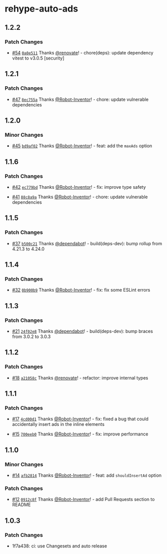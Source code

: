 # rehype-auto-ads

## 1.2.2

### Patch Changes

-   [#54](https://github.com/Robot-Inventor/rehype-auto-ads/pull/54) [`0a0e511`](https://github.com/Robot-Inventor/rehype-auto-ads/commit/0a0e5112e2575d2e4321cf402ec84d67f843f85d) Thanks [@renovate](https://github.com/apps/renovate)! - chore(deps): update dependency vitest to v3.0.5 [security]

## 1.2.1

### Patch Changes

-   [#47](https://github.com/Robot-Inventor/rehype-auto-ads/pull/47) [`8ec755a`](https://github.com/Robot-Inventor/rehype-auto-ads/commit/8ec755ac717ae1cdd9d6d8780b1bac8f03ebf21c) Thanks [@Robot-Inventor](https://github.com/Robot-Inventor)! - chore: update vulnerable dependencies

## 1.2.0

### Minor Changes

-   [#45](https://github.com/Robot-Inventor/rehype-auto-ads/pull/45) [`bd9af02`](https://github.com/Robot-Inventor/rehype-auto-ads/commit/bd9af02a9de842e481b6b63a7dfeb428c5f6c19f) Thanks [@Robot-Inventor](https://github.com/Robot-Inventor)! - feat: add the `maxAds` option

## 1.1.6

### Patch Changes

-   [#42](https://github.com/Robot-Inventor/rehype-auto-ads/pull/42) [`ec779bd`](https://github.com/Robot-Inventor/rehype-auto-ads/commit/ec779bd22de76a4b02b1748939d52d3e16ab8bda) Thanks [@Robot-Inventor](https://github.com/Robot-Inventor)! - fix: improve type safety

-   [#41](https://github.com/Robot-Inventor/rehype-auto-ads/pull/41) [`88c8a9a`](https://github.com/Robot-Inventor/rehype-auto-ads/commit/88c8a9a0a97a394546c5440ed0b0e4ca713748af) Thanks [@Robot-Inventor](https://github.com/Robot-Inventor)! - chore: update vulnerable dependencies

## 1.1.5

### Patch Changes

-   [#37](https://github.com/Robot-Inventor/rehype-auto-ads/pull/37) [`b500c21`](https://github.com/Robot-Inventor/rehype-auto-ads/commit/b500c21ed9d44855903461261b262c3ad447f06f) Thanks [@dependabot](https://github.com/apps/dependabot)! - build(deps-dev): bump rollup from 4.21.3 to 4.24.0

## 1.1.4

### Patch Changes

-   [#32](https://github.com/Robot-Inventor/rehype-auto-ads/pull/32) [`0b900b9`](https://github.com/Robot-Inventor/rehype-auto-ads/commit/0b900b97b5e806e458388745142bd86f6469200c) Thanks [@Robot-Inventor](https://github.com/Robot-Inventor)! - fix: fix some ESLint errors

## 1.1.3

### Patch Changes

-   [#21](https://github.com/Robot-Inventor/rehype-auto-ads/pull/21) [`24f02e8`](https://github.com/Robot-Inventor/rehype-auto-ads/commit/24f02e8305e8471ac2da4348dfd1b48d1147b933) Thanks [@dependabot](https://github.com/apps/dependabot)! - build(deps-dev): bump braces from 3.0.2 to 3.0.3

## 1.1.2

### Patch Changes

-   [#18](https://github.com/Robot-Inventor/rehype-auto-ads/pull/18) [`a21058c`](https://github.com/Robot-Inventor/rehype-auto-ads/commit/a21058cacae71a7464f1c768418c381663ceed44) Thanks [@renovate](https://github.com/apps/renovate)! - refactor: improve internal types

## 1.1.1

### Patch Changes

-   [#17](https://github.com/Robot-Inventor/rehype-auto-ads/pull/17) [`4cd00d1`](https://github.com/Robot-Inventor/rehype-auto-ads/commit/4cd00d1792011d465f627f1720eff253bf5fae7d) Thanks [@Robot-Inventor](https://github.com/Robot-Inventor)! - fix: fixed a bug that could accidentally insert ads in the inline elements

-   [#15](https://github.com/Robot-Inventor/rehype-auto-ads/pull/15) [`700eeb0`](https://github.com/Robot-Inventor/rehype-auto-ads/commit/700eeb0a7877f2db754743351d16cd0b5ac83ae0) Thanks [@Robot-Inventor](https://github.com/Robot-Inventor)! - fix: improve performance

## 1.1.0

### Minor Changes

-   [#14](https://github.com/Robot-Inventor/rehype-auto-ads/pull/14) [`afb2814`](https://github.com/Robot-Inventor/rehype-auto-ads/commit/afb28145ad4b2d020ab4b7fa17d13bf81da2e05f) Thanks [@Robot-Inventor](https://github.com/Robot-Inventor)! - feat: add `shouldInsertAd` option

### Patch Changes

-   [#12](https://github.com/Robot-Inventor/rehype-auto-ads/pull/12) [`0912c8f`](https://github.com/Robot-Inventor/rehype-auto-ads/commit/0912c8faec6f46484b8aeba8d75e14aca37f2868) Thanks [@Robot-Inventor](https://github.com/Robot-Inventor)! - add Pull Requests section to README

## 1.0.3

### Patch Changes

-   1f7a438: ci: use Changesets and auto release
